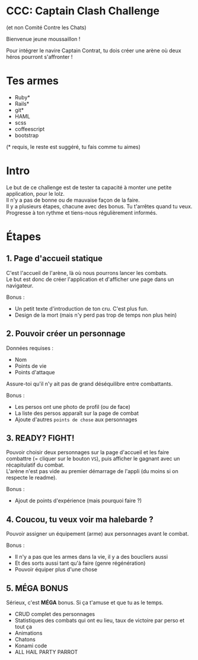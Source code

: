 # CCC: Captain Clash Challenge

(et non Comité Contre les Chats)

Bienvenue jeune moussaillon !

Pour intégrer le navire Captain Contrat, tu dois créer une arène où deux héros
pourront s'affronter !

# Tes armes

- Ruby*
- Rails*
- git*
- HAML
- scss
- coffeescript
- bootstrap

(* requis, le reste est suggéré, tu fais comme tu aimes)

# Intro

Le but de ce challenge est de tester ta capacité à monter une petite application,
pour le lolz.  
Il n'y a pas de bonne ou de mauvaise façon de la faire.  
Il y a plusieurs étapes, chacune avec des bonus. Tu t'arrêtes quand tu veux.  
Progresse à ton rythme et tiens-nous régulièrement informés.

# Étapes

## 1. Page d'accueil statique

C'est l'accueil de l'arène, là où nous pourrons lancer les combats.  
Le but est donc de créer l'application et d'afficher une page dans un navigateur.

Bonus :

- Un petit texte d'introduction de ton cru. C'est plus fun.
- Design de la mort (mais n'y perd pas trop de temps non plus hein)

## 2. Pouvoir créer un personnage

Données requises :

- Nom
- Points de vie
- Points d'attaque

Assure-toi qu'il n'y ait pas de grand déséquilibre entre combattants.

Bonus :

- Les persos ont une photo de profil (ou de face)
- La liste des persos apparaît sur la page de combat
- Ajoute d'autres `points de chose` aux personnages

## 3. READY? FIGHT!

Pouvoir choisir deux personnages sur la page d'accueil et les faire combattre
(= cliquer sur le bouton `VS`), puis afficher le gagnant avec un récapitulatif
du combat.  
L'arène n'est pas vide au premier démarrage de l'appli (du moins si on respecte
le readme).

Bonus :

- Ajout de points d'expérience (mais pourquoi faire ?)

## 4. Coucou, tu veux voir ma halebarde ?

Pouvoir assigner un équipement (arme) aux personnages avant le combat.

Bonus :

- Il n'y a pas que les armes dans la vie, il y a des boucliers aussi
- Et des sorts aussi tant qu'à faire (genre régénération)
- Pouvoir équiper plus d'une chose

## 5. MÉGA BONUS

Sérieux, c'est **MÉGA** bonus. Si ça t'amuse et que tu as le temps.

- CRUD complet des personnages
- Statistiques des combats qui ont eu lieu, taux de victoire par perso et tout ça
- Animations
- Chatons
- Konami code
- ALL HAIL PARTY PARROT
